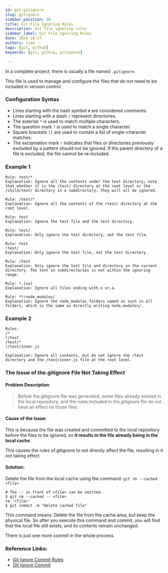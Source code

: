 ```yaml
---
id: git-gitignore 
slug: gitignore 
sidebar_position: 20  
title: Git File Ignoring Rules
description: Git file ignoring rules 
sidebar_label: Git File Ignoring Rules
date: 2024-10-27
authors: lian
tags: [git, github]
keywords: [git, github, gitignore]

---
```


In a complete project, there is usually a file named `.gitignore`.

This file is used to manage and configure the files that do not need to be included in version control.

### Configuration Syntax
* Lines starting with the hash symbol `#` are considered comments.
* Lines starting with a slash `/` represent directories.
* The asterisk `*` is used to match multiple characters.
* The question mark `?` is used to match a single character.
* Square brackets `[]` are used to contain a list of single-character matches.
* The exclamation mark `!` indicates that files or directories previously excluded by a pattern should not be ignored. If the parent directory of a file is excluded, the file cannot be re-included.

### Example 1
```
Rule: test/*
Explanation: Ignore all the contents under the test directory; note that whether it is the /test/ directory at the root level or the /child/test/ directory in a subdirectory, they will all be ignored.

Rule: /test/*
Explanation: Ignore all the contents of the /test/ directory at the root level.

Rule: test
Explanation: Ignore the test file and the test directory.

Rule: test/
Explanation: Only ignore the test directory, not the test file.

Rule: test
!test/
Explanation: Only ignore the test file, not the test directory.

Rule: /test
Explanation: Only ignore the test file and directory in the current directory. The test in subdirectories is not within the ignoring range.

Rule: *.[oa]
Explanation: Ignore all files ending with.o or.a.

Rule: **/node_modules/
Explanation: Ignore the node_modules folders named as such in all folders, which is the same as directly writing node_modules/.
```

### Example 2
```
Rules:
/*
!/test
/test/*
!/test/inner.js

Explanation: Ignore all contents, but do not ignore the /test directory and the /test/inner.js file at the root level.
```

### The Issue of the.gitignore File Not Taking Effect
#### Problem Description
> Before the.gitignore file was generated, some files already existed in the local repository, and the rules included in the.gitignore file do not have an effect on those files.

#### Cause of the Issue:
This is because the file was created and committed to the local repository before the files to be ignored, so **it results in the file already being in the local cache**.

This causes the rules of.gitignore to not directly affect the file, resulting in it not taking effect.

#### Solution:
Delete the file from the local cache using the command: `git rm --cached <file>`
```
# The -- in front of <file> can be omitted.
$ git rm --cached -- <file>
rm '<file>'
$ git commit -m "Delete cached file"
```
This command means: Delete the file from the cache area, but keep the physical file. So after you execute this command and commit, you will find that the local file still exists, and its contents remain unchanged.

There is just one more commit in the whole process.


### Reference Links:
* [Git Ignore Commit Rules](https://www.cnblogs.com/kevingrace/p/5690241.html)
* [Git Ignore Commit](https://www.cnblogs.com/youyoui/p/8337147.html)